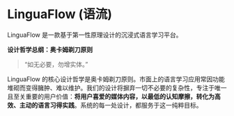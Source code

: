 # LinguaFlow (语流)

LinguaFlow 是一款基于第一性原理设计的沉浸式语言学习平台。

**设计哲学总纲：奥卡姆剃刀原则**

> “如无必要，勿增实体。”

LinguaFlow 的核心设计哲学是奥卡姆剃刀原则。市面上的语言学习应用常因功能堆砌而变得臃肿、难以维护。我们的设计将摒弃一切不必要的复杂性，专注于唯一且至关重要的用户价值：**将用户喜爱的媒体内容，以最低的认知摩擦，转化为高效、主动的语言习得实践**。系统的每一处设计，都服务于这一纯粹目标。
